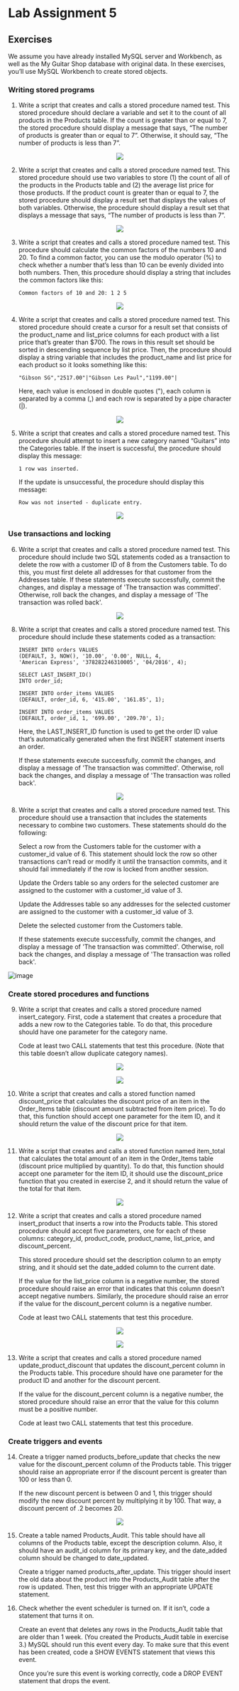 # Lab Assignment 5
 
## Exercises 
 
We assume you have already installed MySQL server and Workbench, as well as the My Guitar Shop database with original data. In these exercises, you’ll use MySQL Workbench to create stored objects.  

### Writing stored programs  

1. Write a script that creates and calls a stored procedure named test. This stored procedure should declare a variable and set it to the count of all products in the Products table. If the count is greater than or equal to 7, the stored procedure should display a message that says, “The number of products is greater than or equal to 7”. Otherwise, it should say, “The number of products is less than 7”.  

<p align="center">
  <img src="https://user-images.githubusercontent.com/99063625/202255493-ffe0e0b2-01f7-47db-af63-b4f274832191.png">
</p>

2. Write a script that creates and calls a stored procedure named test. This stored procedure should use two variables to store (1) the count of all of the products in the Products table and (2) the average list price for those products. If the product count is greater than or equal to 7, the stored procedure should display a result set that displays the values of both variables. Otherwise, the procedure should display a result set that displays a message that says, “The number of products is less than 7”.  

<p align="center">
  <img src="https://user-images.githubusercontent.com/99063625/202257274-85ebb781-e13c-4030-a80b-f41867917e7b.png">
</p>

3. Write a script that creates and calls a stored procedure named test. This procedure should calculate the common factors of the numbers 10 and 20. To find a common factor, you can use the modulo operator (%) to check whether a number that’s less than 10 can be evenly divided into both numbers. Then, this procedure should display a string that includes the common factors like this: 
   
   `Common factors of 10 and 20: 1 2 5` 
   
<p align="center">
  <img src="https://user-images.githubusercontent.com/99063625/202258180-9d517546-c13b-45f9-84c6-06df6897970c.png">
</p>
   
4. Write a script that creates and calls a stored procedure named test. This stored procedure should create a cursor for a result set that consists of the product_name and list_price columns for each product with a list price that’s greater than $700. The rows in this result set should be sorted in descending sequence by list price. Then, the procedure should display a string variable that includes the product_name and list price for each product so it looks something like this: 

   `"Gibson SG","2517.00"|"Gibson Les Paul","1199.00"|` 

   Here, each value is enclosed in double quotes ("), each column is separated by a comma (,) and each row is separated by a pipe character (|). 

<p align="center">
  <img src="https://user-images.githubusercontent.com/99063625/202260410-5c417407-7ba7-4820-8947-331d418052df.png">
</p>

5.  Write a script that creates and calls a stored procedure named test. This procedure should attempt to insert a new category named “Guitars” into the Categories table. If the insert is successful, the procedure should display this message: 
    
    `1 row was inserted.`
    
    If the update is unsuccessful, the procedure should display this message: 
    
    `Row was not inserted - duplicate entry.` 
 
<p align="center">
  <img src="https://user-images.githubusercontent.com/99063625/202261289-2bcbe05e-a04e-45d1-966e-fd1768801ae8.png">
</p> 
 
### Use transactions and locking 

6. Write a script that creates and calls a stored procedure named test. This procedure should include two SQL statements coded as a transaction to delete the row with a customer ID of 8 from the Customers table. To do this, you must first delete all addresses for that customer from the Addresses table. If these statements execute successfully, commit the changes, and display a message of 'The transaction was committed'. Otherwise, roll back the changes, and display a message of 'The transaction was rolled back'.  

<p align="center">
  <img src="https://user-images.githubusercontent.com/99063625/202263923-db508235-7644-435e-8a00-62e29aba9ead.png">
</p>

8. Write a script that creates and calls a stored procedure named test. This procedure should include these statements coded as a transaction: 
  
   ```
   INSERT INTO orders VALUES  
   (DEFAULT, 3, NOW(), '10.00', '0.00', NULL, 4,  
   'American Express', '378282246310005', '04/2016', 4);

   SELECT LAST_INSERT_ID()  
   INTO order_id; 
  
   INSERT INTO order_items VALUES  
   (DEFAULT, order_id, 6, '415.00', '161.85', 1);  
   
   INSERT INTO order_items VALUES  
   (DEFAULT, order_id, 1, '699.00', '209.70', 1); 
   ```
   
   Here, the LAST_INSERT_ID function is used to get the order ID value that’s automatically generated when the first INSERT statement inserts an order. 

   If these statements execute successfully, commit the changes, and display a message of 'The transaction was committed'. Otherwise, roll back the changes, and display a message of 'The transaction was rolled back'. 

<p align="center">
  <img src="https://user-images.githubusercontent.com/99063625/202282704-35642857-75d3-458c-b635-2982decb042b.png">
</p>

8. Write a script that creates and calls a stored procedure named test. This procedure should use a transaction that includes the statements necessary to combine two customers. These statements should do the following:  

   Select a row from the Customers table for the customer with a customer_id value of 6.  This statement should lock the row so other transactions can’t read or modify it until the transaction commits, and it should fail immediately if the row is locked from another session.  
   
   Update the Orders table so any orders for the selected customer are assigned to the customer with a customer_id value of 3.  
   
   Update the Addresses table so any addresses for the selected customer are assigned to the customer with a customer_id value of 3.  
   
   Delete the selected customer from the Customers table.  
   
   If these statements execute successfully, commit the changes, and display a message of 'The transaction was committed'. Otherwise, roll back the changes, and display a message of 'The transaction was rolled back'. 
 
 ![image](https://user-images.githubusercontent.com/99063625/202315174-edb99504-e93b-4f1c-bc79-130721ee69f9.png)

 
### Create stored procedures and functions 

9. Write a script that creates and calls a stored procedure named insert_category. First, code a statement that creates a procedure that adds a new row to the Categories table. To do that, this procedure should have one parameter for the category name.  
   
   Code at least two CALL statements that test this procedure. (Note that this table doesn’t allow duplicate category names). 
   
<p align="center">
  <img src="https://user-images.githubusercontent.com/99063625/202326783-980538ce-372b-4dc3-aca4-91dfc7f2746d.png">
</p>
<p align="center">
  <img src="https://user-images.githubusercontent.com/99063625/202327695-d63663fa-ed18-4897-b3df-0734948aa8ec.png">
</p>

10.  Write a script that creates and calls a stored function named discount_price that calculates the discount price of an item in the Order_Items table (discount amount subtracted from item price). To do that, this function should accept one parameter for the item ID, and it should return the value of the discount price for that item. 

<p align="center">
  <img src="https://user-images.githubusercontent.com/99063625/202348402-a1e76706-0366-440e-8c02-4a0adc04bb25.png">
</p>

11.  Write a script that creates and calls a stored function named item_total that calculates the total amount of an item in the Order_Items table (discount price multiplied by quantity). To do that, this function should accept one parameter for the item ID, it should use the discount_price function that you created in exercise 2, and it should return the value of the total for that item. 

<p align="center">
  <img src="https://user-images.githubusercontent.com/99063625/202349183-f4fc15b1-e99b-479e-a001-e4ef600621e9.png">
</p>

12.  Write a script that creates and calls a stored procedure named insert_product that inserts a row into the Products table. This stored procedure should accept five parameters, one for each of these columns: category_id, product_code, product_name, list_price, and discount_percent. 
 
     This stored procedure should set the description column to an empty string, and it should set the date_added column to the current date.  
     
     If the value for the list_price column is a negative number, the stored procedure should raise an error that indicates that this column doesn’t accept negative numbers. Similarly, the procedure should raise an error if the value for the discount_percent column is a negative number. 

     Code at least two CALL statements that test this procedure.
     
<p align="center">
  <img src="https://user-images.githubusercontent.com/99063625/202351845-c2e8bdc4-5707-4072-a3ae-16f42a3c3c89.png">
</p>
<p align="center">
  <img src="https://user-images.githubusercontent.com/99063625/202351437-f6791adc-f621-4444-8422-9e8e77bc7262.png">
</p>
     
13.  Write a script that creates and calls a stored procedure named update_product_discount that updates the discount_percent column in the Products table. This procedure should have one parameter for the product ID and another for the discount percent. 
     
     If the value for the discount_percent column is a negative number, the stored procedure should raise an error that the value for this column must be a positive number.  
     
     Code at least two CALL statements that test this procedure. 
 
### Create triggers and events 

14.  Create a trigger named products_before_update that checks the new value for the discount_percent column of the Products table. This trigger should raise an appropriate error if the discount percent is greater than 100 or less than 0. 

     If the new discount percent is between 0 and 1, this trigger should modify the new discount percent by multiplying it by 100. That way, a discount percent of .2 becomes 20. 


<p align="center">
  <img src="https://user-images.githubusercontent.com/99063625/202336232-bfbf1884-aa8c-44dc-bd5f-5c5f6a3a5618.png">
</p>

15.  Create a table named Products_Audit. This table should have all columns of the Products table, except the description column. Also, it should have an audit_id column for its primary key, and the date_added column should be changed to date_updated.  
     
     Create a trigger named products_after_update. This trigger should insert the old data about the product into the Products_Audit table after the row is updated. Then, test this trigger with an appropriate UPDATE statement. 

16.  Check whether the event scheduler is turned on. If it isn’t, code a statement that turns it on.  
     
     Create an event that deletes any rows in the Products_Audit table that are older than 1 week. (You created the Products_Audit table in exercise 3.) MySQL should run this event every day. To make sure that this event has been created, code a SHOW EVENTS statement that views this event.  
   
     Once you’re sure this event is working correctly, code a DROP EVENT statement that drops the event. 
